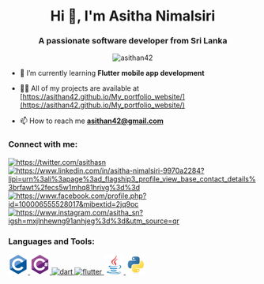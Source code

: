 <h1 align="center">Hi 👋, I'm Asitha Nimalsiri</h1>
<h3 align="center">A passionate software developer from Sri Lanka</h3>

<p align="center"> <img src="https://komarev.com/ghpvc/?username=asithan42&label=Profile%20views&color=0e75b6&style=flat" alt="asithan42" /> </p>





- 🌱 I’m currently learning **Flutter mobile app development**

- 👨‍💻 All of my projects are available at [https://asithan42.github.io/My_portfolio_website/](https://asithan42.github.io/My_portfolio_website/)

- 📫 How to reach me **asithan42@gmail.com**


<h3 align="left">Connect with me:</h3>
<p align="left">
<a href="https://twitter.com/https://twitter.com/asithasn" target="blank"><img align="center" src="https://raw.githubusercontent.com/rahuldkjain/github-profile-readme-generator/master/src/images/icons/Social/twitter.svg" alt="https://twitter.com/asithasn" height="30" width="40" /></a>
<a href="https://linkedin.com/in/https://www.linkedin.com/in/asitha-nimalsiri-9970a2284?lipi=urn%3ali%3apage%3ad_flagship3_profile_view_base_contact_details%3brfawt%2fecs5w1mhq81hrivg%3d%3d" target="blank"><img align="center" src="https://raw.githubusercontent.com/rahuldkjain/github-profile-readme-generator/master/src/images/icons/Social/linked-in-alt.svg" alt="https://www.linkedin.com/in/asitha-nimalsiri-9970a2284?lipi=urn%3ali%3apage%3ad_flagship3_profile_view_base_contact_details%3brfawt%2fecs5w1mhq81hrivg%3d%3d" height="30" width="40" /></a>
<a href="https://fb.com/https://www.facebook.com/profile.php?id=100006555528017&mibextid=2jq9oc" target="blank"><img align="center" src="https://raw.githubusercontent.com/rahuldkjain/github-profile-readme-generator/master/src/images/icons/Social/facebook.svg" alt="https://www.facebook.com/profile.php?id=100006555528017&mibextid=2jq9oc" height="30" width="40" /></a>
<a href="https://instagram.com/https://www.instagram.com/asitha_sn?igsh=mxjlnhewng91anhjeg%3d%3d&utm_source=qr" target="blank"><img align="center" src="https://raw.githubusercontent.com/rahuldkjain/github-profile-readme-generator/master/src/images/icons/Social/instagram.svg" alt="https://www.instagram.com/asitha_sn?igsh=mxjlnhewng91anhjeg%3d%3d&utm_source=qr" height="30" width="40" /></a>
</p>

<h3 align="left">Languages and Tools:</h3>
<p align="left"> <a href="https://www.cprogramming.com/" target="_blank" rel="noreferrer"> <img src="https://raw.githubusercontent.com/devicons/devicon/master/icons/c/c-original.svg" alt="c" width="40" height="40"/> </a> <a href="https://www.w3schools.com/cs/" target="_blank" rel="noreferrer"> <img src="https://raw.githubusercontent.com/devicons/devicon/master/icons/csharp/csharp-original.svg" alt="csharp" width="40" height="40"/> </a> <a href="https://dart.dev" target="_blank" rel="noreferrer"> <img src="https://www.vectorlogo.zone/logos/dartlang/dartlang-icon.svg" alt="dart" width="40" height="40"/> </a> <a href="https://flutter.dev" target="_blank" rel="noreferrer"> <img src="https://www.vectorlogo.zone/logos/flutterio/flutterio-icon.svg" alt="flutter" width="40" height="40"/> </a> <a href="https://www.java.com" target="_blank" rel="noreferrer"> <img src="https://raw.githubusercontent.com/devicons/devicon/master/icons/java/java-original.svg" alt="java" width="40" height="40"/> </a> <a href="https://www.python.org" target="_blank" rel="noreferrer"> <img src="https://raw.githubusercontent.com/devicons/devicon/master/icons/python/python-original.svg" alt="python" width="40" height="40"/> </a> </p>


